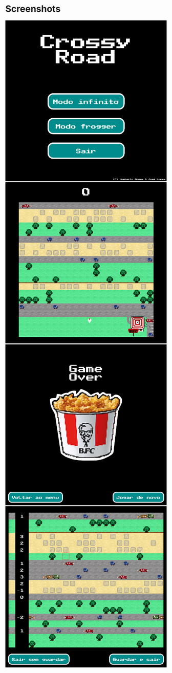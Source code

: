 # Screenshots

![Main menu](Menu.png)
![Game](Game.png)
![Game over](GameOver.png)
![Level Editor](LevelEditor.png)

